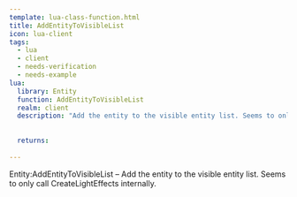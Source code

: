 ```yaml
---
template: lua-class-function.html
title: AddEntityToVisibleList
icon: lua-client
tags:
  - lua
  - client
  - needs-verification
  - needs-example
lua:
  library: Entity
  function: AddEntityToVisibleList
  realm: client
  description: "Add the entity to the visible entity list. Seems to only call CreateLightEffects internally."
  
  
  returns:
    
---
```


<div class="lua__search__keywords">
Entity:AddEntityToVisibleList &#x2013; Add the entity to the visible entity list. Seems to only call CreateLightEffects internally.
</div>
